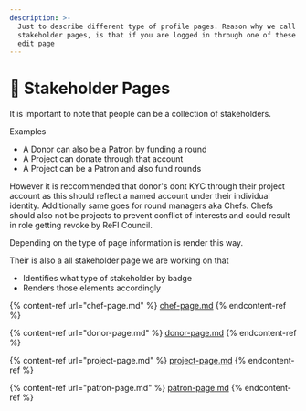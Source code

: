 ```yaml
---
description: >-
  Just to describe different type of profile pages. Reason why we call these
  stakeholder pages, is that if you are logged in through one of these you can
  edit page
---
```


# 📰 Stakeholder Pages

It is important to note that people can be a collection of stakeholders.

Examples

* A Donor can also be a Patron by funding a round
* A Project can donate through that account
* A Project can be a Patron and also fund rounds

However it is reccommended that donor's dont KYC through their project account as this should reflect a named account under their individual identity. Additionally same goes for round managers aka Chefs. Chefs should also not be projects to prevent conflict of interests and could result in role getting revoke by ReFI Council.

Depending on the type of page information is render this way.



Their is also a all stakeholder page we are working on that

* Identifies what type of stakeholder by badge
* Renders those elements accordingly



{% content-ref url="chef-page.md" %}
[chef-page.md](chef-page.md)
{% endcontent-ref %}

{% content-ref url="donor-page.md" %}
[donor-page.md](donor-page.md)
{% endcontent-ref %}

{% content-ref url="project-page.md" %}
[project-page.md](project-page.md)
{% endcontent-ref %}

{% content-ref url="patron-page.md" %}
[patron-page.md](patron-page.md)
{% endcontent-ref %}
